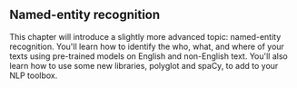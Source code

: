 ## Named-entity recognition

This chapter will introduce a slightly more advanced topic: named-entity recognition. You'll learn how to identify the who, what, and where of your texts using pre-trained models on English and non-English text. You'll also learn how to use some new libraries, polyglot and spaCy, to add to your NLP toolbox.
